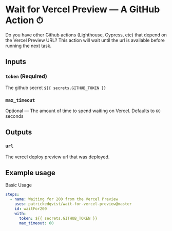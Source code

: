 # Wait for Vercel Preview — A GitHub Action ⏱

Do you have other Github actions (Lighthouse, Cypress, etc) that depend on the Vercel Preview URL? This action will wait until the url is available before running the next task.

## Inputs

### `token` (Required)

The github secret `${{ secrets.GITHUB_TOKEN }}`

### `max_timeout`

Optional — The amount of time to spend waiting on Vercel. Defaults to `60` seconds

## Outputs

### `url`

The vercel deploy preview url that was deployed.

## Example usage

Basic Usage

```yaml
steps:
  - name: Waiting for 200 from the Vercel Preview
    uses: patrickedqvist/wait-for-vercel-preview@master
    id: waitFor200
    with:
      token: ${{ secrets.GITHUB_TOKEN }}
      max_timeout: 60
```
